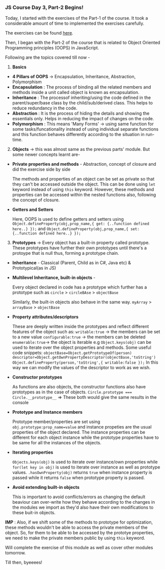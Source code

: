 ### JS Course Day 3, Part-2 Begins!

Today, I started with the exercises of the Part-1 of the course. It took a considerable amount of time to implemented the exercises carefully.

The exercises can be found [here](https://github.com/jazzcodes/JSCourse).

Then, I began with the Part-2 of the course that is related to Object Oriented Programming principles (OOPS) in JavaScript.

Following are the topics covered till now -

1. **Basics**
- **4 Pillars of OOPS** -> Encapsulation, Inheritance, Abstraction, Polymorphism
- **Encapsulation** : The process of binding all the related members and methods inside a unit called object is known as encapsulation.
- **Inheritance** : The processof inheriting/using the code defined in the parent/super/base class by the child/sub/derived class. This helps to reduce redundancy in the code.
- **Abstraction** : It is the process of hiding the details and showing the essentials only. Helps in reducing the impact of changes on the code.
- **Polymorphism** : This means 'Many Forms' -> using same function for some tasks/funcationality instead of using individual separate functions and this function behaves differently according to the situation in run-time.

2. **Objects** -> this was almost same as the previous parts' module. But some newer concepts learnt are-
- **Private properties and methods** - Abstraction, concept of closure and did the exercise side by side
 
  The methods and properties of an object can be set as private so that they can't be accessed outside the object. This can be done using `let` keyword instead of    using `this` keyword. However, these methods and properties can be accessed within the nested functions also, following the concept of closure.
  
- **Getters and Setters**
  
    Here, OOPS is used to define getters and setters using `Object.defineProperty(obj,prop_name,{ get: {..function defined here..} });` and `Object.defineProperty(obj,prop_name,{ set: {..function defined here..} });`

3. **Prototypes** -> Every object has a built-in property called prototype. These prototypes have further their own prototypes until there's a protoype that is null thus, forming a prototype chain.
- **Inheritance** - Classical (Parent, Child as in C#, Java etc) & Prototypical(as in JS)
- **Multilevel Inheritance, built-in objects** - 
    
    Every object declared in code has a prototype which further has a prototype such as 
    `circle` > `circleBAse` > `objectBase`
    
    Similarly, the built-in objects also behave in the same way.
    `myArray` > `arrayBase` > `objectBase`
    
- **Property attributes/descriptors**

   These are deeply written inside the prototypes and reflect different features of the object such as:
   `writable:true` -> the members can be set to a new value
   `configurable:true` -> the members can be deleted
   `enumerable:true`-> the object is iterable e.g `Object.keys(obj)` can be used to iterate over the object properties and methods.
    Some useful code snippets:
    `objectBase=Object.getPrototypeOf(person)
     descriptor=Object.getOwnPropertyDescriptor(objectBase,'toString')
     Object.defineProperty(person,'toString',{
     writable:false
     });`
     In this way we can modify the values of the descriptor to work as we wish.
     
    
- **Constructor prototypes** 
    
    As functions are also objects, the constructor functions also have prototypes as in the case of objects.
    `Circle.prototype === Circle.__prototype__` => These both would give the same results in the console
     
- **Prototype and Instance members**

    Prototype member/properties are set using `obj.prototype:prop_name=value` and instance propeties are the usual properties of the object declared.
    The instance properties can be different for each object instance while the prototype properties have to be same for all the instances of the objects.

    
- **Iterating properties** 

  `Objects.keys(obj)` is used to iterate over instance/own properties while `for(let key in obj)` is used to iterate over instance as well as prototype values.        `.hasOwnProperty(obj)` returns `true` when instance property is passed while it returns `false` when prototype property is passed.

- **Avoid extending built-in objects**

   This is important to avoid conflicts/errors as changing the default beaviour can over-write how they behave according to the changes in the modules we import as they'd also have their own modifications to these buit-in objects.

**IMP** : Also, if we shift some of the methods to prototype for optimization, these methods wouldn't be able to access the private members of the object. So, for them to be able to be accessed by the prototye properties, we need to make the private members public by using `this` keyword.

Will complete the exercise of this module as well as cover other modules tomorrow.

Till then, byeeees!

